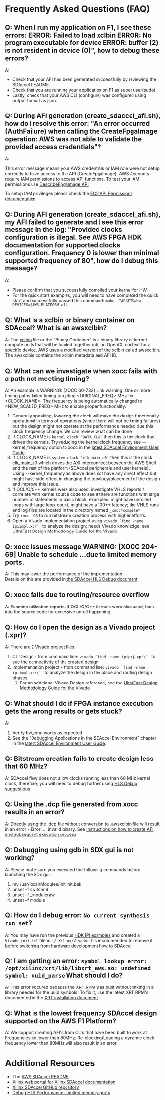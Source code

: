 # Frequently Asked Questions (FAQ)


## Q: When I run my application on F1, I see these errors:  ERROR: Failed to load xclbin ERROR: No program executable for device ERROR: buffer (2) is not resident in device (0)", how to debug these errors?
A:  
* Check that your AFI has been generated successfully by reviewing the SDAccel README. 
* Check that you are running your application on F1 as super user(sudo).  
* Lastly, check that your AWS CLI (configure) was configured using output format as json.   

## Q: During AFI generation (create_sdaccel_afi.sh), how do I resolve this error: "An error occurred (AuthFailure) when calling the CreateFpgaImage operation: AWS was not able to validate the provided access credentials"?

A: 

This error message means your AWS credentials or IAM role were not setup correctly to have access to the API (CreateFpgaImage).
AWS Accounts require IAM permissions to access API functions. To test your IAM permissions use [DescribeFpgaImage API](https://github.com/aws/aws-fpga/blob/master/hdk/docs/describe_fpga_images.md)

To setup IAM privileges please check the [EC2 API Permissions documentation](http://docs.aws.amazon.com/AWSEC2/latest/APIReference/ec2-api-permissions.html)


## Q: During AFI generation (create_sdaccel_afi.sh), my AFI failed to generate and I see this error message in the log:  "Provided clocks configuration is illegal. See AWS FPGA HDK documentation for supported clocks configuration. Frequency 0 is lower than minimal supported frequency of 80", how do I debug this message?  

A:  
* Please confirm that you successfully compiled your kernel for HW.  
* For the quick start examples, you will need to have completed the quick start and successfully passed this command:  `make  TARGETS=hw DEVICES=$AWS_PLATFORM all`

## Q: What is a xclbin or binary container on SDAccel? What is an awsxclbin?

A:  The [xclbin](https://www.xilinx.com/html_docs/xilinx2017_2/sdaccel_doc/topics/design-flows/concept-create-compute-unit-binary.html) file or the "Binary Container" is a binary library of kernel compute units that will be loaded together into an OpenCL context for a specific device. 
AWS uses a modified version of the xclbin called awsxclbin. The awsxclbin contains the xclbin metadata and AFI ID.  

## Q: What can we investigate when xocc fails with a path not meeting timing? 
A: An example is WARNING: [XOCC 60-732] Link warning: One or more timing paths failed timing targeting <ORIGINAL_FREQ> MHz for <CLOCK_NAME>. The frequency is being automatically changed to <NEW_SCALED_FREQ> MHz to enable proper functionality.
1. Generally speaking, lowering the clock will make the design functionally operational in terms of operations (since there will not be timing failures) but the design might not operate at the performance needed due this clock frequency change. We can review what can be done.
1. If CLOCK_NAME is `kernel clock 'DATA_CLK'` then this is the clock that drives the kernels. Try reducing the kernel clock frequency see --kernel_frequency option to xocc in the [latest SDAccel Environment User Guide](https://www.xilinx.com/support/documentation/sw_manuals/xilinx2019_1/ug1023-sdaccel-user-guide.pdf).
1. If CLOCK_NAME is `system clock 'clk_main_a0'` then this is the clock clk_main_a0 which drives the AXI interconnect between the AWS Shell and the rest of the platform (SDAccel peripherals and user kernels). Using --kernel_frequency as above does not have any direct effect but might have side effect in changing the topology/placement of the design and improve this issue.
1. If OCL/C/C++ kernels were also used, investigate VHLS reports / correlate with kernel source code to see if there are functions with large number of statements in basic block, examples: might have unrolled loops with large loop-count, might have a 100++ latency; the VHLS runs and log files are located in the directory named `_xocc*compile*`
1. Try `xocc -O3` to run bitstream creation process with higher efforts.
1. Open a Vivado implementation project using ```vivado `find -name ipiimpl.xpr` ``` to analyze the design; needs Vivado knowledge; see [UltraFast Design Methodology Guide for the Vivado](https://www.xilinx.com/support/documentation/sw_manuals/xilinx2019_1/ug949-vivado-design-methodology.pdf)

## Q: xocc issues message WARNING: [XOCC 204-69] Unable to schedule ...due to limited memory ports.
A: This may lower the performance of the implementation.   
Details on this are provided in [the SDAccel HLS Debug document](docs/SDAccel_HLS_Debug.md)

## Q: xocc fails due to routing/resource overflow
A: Examine utilization reports. If OCL/C/C++ kernels were also used, look into the source code for excessive unroll happening.

## Q: How do I open the design as a Vivado project (.xpr)?
A: There are 2 Vivado project files: 
1. CL Design - from command line: ```vivado `find -name ipiprj.xpr\` ``` to see the connectivity of the created design
1. Implementation project - from command line: ```vivado `find -name ipiimpl.xpr\` ``` to analyze the design in the place and routing design phases. 
   1. For an additional Vivado Design reference, see the [UltraFast Design Methodology Guide for the Vivado](https://www.xilinx.com/support/documentation/sw_manuals/xilinx2019_1/ug949-vivado-design-methodology.pdf)

## Q: What should I do if FPGA instance execution gets the wrong results or gets stuck?
A: 
1. Verify hw_emu works as expected
1. See the "Debugging Applications in the SDAccel Environment" chapter in the [latest SDAccel Environment User Guide](https://www.xilinx.com/support/documentation/sw_manuals/xilinx2019_1/ug1023-sdaccel-user-guide.pdf).

## Q: Bitstream creation fails to create design less that 60 MHz?
A: SDAccel flow does not allow clocks running less than 60 MHz kernel clock, therefore, you will need to debug further using [HLS Debug suggestions](./docs/SDAccel_HLS_Debug.md)

## Q: Using the .dcp file generated from xocc results in an error?
A: Directly using the .dcp file without conversion to .awsxclbin file will result in an error - Error: ... invalid binary.  See [Instructions on how to create AFI and subsequent execution process](./README.md#createafi)

## Q: Debugging using gdb in SDX gui is not working? 
A: Please make sure you executed the following commands before launching the SDx gui.
  1.	mv /usr/local/Modules/init init.bak
  2.	unset –f switchml
  3.	unset –f _moduleraw
  4.	unset –f module
  
## Q: How do I debug error: `No current synthesis run set`? 
A: You may have run the previous [HDK IPI examples](../hdk/docs/IPI_GUI_Vivado_Setup.md) and created a `Vivado_init.tcl` file in `~/.Xilinx/Vivado`. It is recommended to remove it before switching from hardware development flow to SDAccel. 

## Q: I am getting an error: `symbol lookup error: /opt/xilinx/xrt/lib/libxrt_aws.so: undefined symbol: uuid_parse` What should I do?
A: This error occured because the XRT RPM was built without linking in a library needed for the uuid symbols.
   To fix it, use the latest XRT RPM's documented in the [XRT installation document](docs/XRT_installation_instructions.md)

## Q: What is the lowest frequency SDAccel design supported on the AWS F1 Platform?
A: We support creating AFI's from CL's that have been built to work at Frequencies no lower than 80MHz.
   Re-clocking/Loading a dynamic clock frequency lower than 80MHz will also result in an error.

# Additional Resources

* The [AWS SDAccel README](README.md).
* Xilinx web portal for [Xilinx SDAccel documentation](https://www.xilinx.com/products/design-tools/legacy-tools/sdaccel.html) 
* [Xilinx SDAccel GitHub repository](https://github.com/Xilinx/SDAccel_Examples)
* [Debug HLS Performance: Limited memory ports](./docs/SDAccel_HLS_Debug.md)
